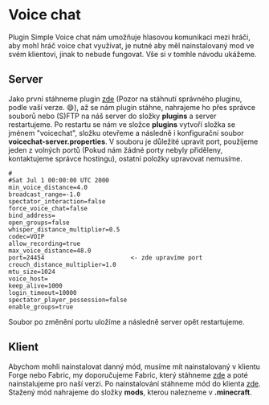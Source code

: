# Voice chat
Plugin Simple Voice chat nám umožňuje hlasovou komunikaci mezi hráči, aby mohl hráč voice chat využívat, je nutné aby měl nainstalovaný mod ve svém klientovi, jinak to nebude fungovat. Vše si v tomhle návodu ukážeme.

## Server
Jako první stáhneme plugin [zde](https://www.curseforge.com/minecraft/bukkit-plugins/simple-voice-chat/files/all) (Pozor na stáhnutí správného pluginu, podle vaší verze. 😄), až se nám plugin stáhne, nahrajeme ho přes správce souborů nebo (S)FTP na náš server do složky **plugins** a server restartujeme. Po restartu se nám ve složce **plugins** vytvoří složka se jménem "voicechat", složku otevřeme a následně i konfigurační soubor **voicechat-server.properties**. V souboru je důležité upravit port, použijeme jeden z volných portů (Pokud nám žádné porty nebyly přiděleny, kontaktujeme správce hostingu), ostatní položky upravovat nemusíme.
```
#
#Sat Jul 1 00:00:00 UTC 2000
min_voice_distance=4.0
broadcast_range=-1.0
spectator_interaction=false
force_voice_chat=false
bind_address=
open_groups=false
whisper_distance_multiplier=0.5
codec=VOIP
allow_recording=true
max_voice_distance=48.0
port=24454                        <- zde upravíme port
crouch_distance_multiplier=1.0
mtu_size=1024
voice_host=
keep_alive=1000
login_timeout=10000
spectator_player_possession=false
enable_groups=true
```
Soubor po změnění portu uložíme a následně server opět restartujeme.


## Klient
Abychom mohli nainstalovat danný mód, musíme mít nainstalovaný v klientu Forge nebo Fabric, my doporučujeme Fabric, který stáhneme [zde](https://fabricmc.net/use/installer/) a poté nainstalujeme pro naší verzi. Po nainstalování stáhneme mód do klienta [zde](https://www.curseforge.com/minecraft/mc-mods/simple-voice-chat/files/all). Stažený mód nahrajeme do složky **mods**, kterou nalezneme v **.minecraft**.
